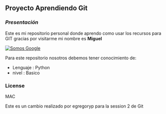 ## Proyecto Aprendiendo Git
### _Presentación_
Este es mi repositorio personal donde aprendo como usar los recursos para GIT gracias por visitarme mi nombre es **Miguel**

[![Somos Google](https://cdn2.downdetector.com/static/uploads/logo/Google-new_19.png )](https://wwww.google.com.pe/)

Para este repositorio nosotros debemos tener conocimiento de:
- Lenguaje : Python
- nivel : Basico

### License
MAC

Este es un cambio realizado por egregoryp para la session 2 de Git